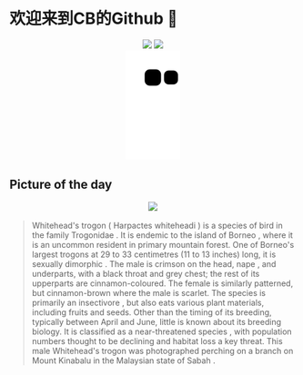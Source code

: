 
# 欢迎来到CB的Github 👋

<div align="center">
  <img height="137px" src="https://github-readme-stats.vercel.app/api?username=SuperCB&show_icons=true&theme=radical" />
  <img height="137px" src="https://github-readme-stats.vercel.app/api/top-langs/?username=SuperCB&hide_title=true&hide_border=true&layout=compact&langs_count=6&text_color=000&icon_color=fff" />
</div>


<div align="center">
    <img src="./contribution-snake/github-contribution-grid-snake.svg" />
</div>



## Picture of the day
<div align="center">
  <img width=400px src="https://upload.wikimedia.org/wikipedia/commons/thumb/b/bb/Whitehead%27s_Trogon_0A2A5728.jpg/750px-Whitehead%27s_Trogon_0A2A5728.jpg" />
</div>

>Whitehead's trogon  ( Harpactes whiteheadi ) is a species of bird in the family  Trogonidae . It is endemic to the island of  Borneo , where it is an uncommon  resident  in  primary  mountain forest. One of Borneo's largest trogons at 29 to 33 centimetres (11 to 13 inches) long, it is  sexually dimorphic . The male is crimson on the head,  nape , and underparts, with a black throat and grey chest; the rest of its  upperparts  are cinnamon-coloured. The female is similarly patterned, but cinnamon-brown where the male is scarlet. The species is primarily an  insectivore , but also eats various plant materials, including fruits and seeds. Other than the timing of its breeding, typically between April and June, little is known about its breeding biology. It is classified as a  near-threatened species , with population numbers thought to be declining and  habitat loss  a key threat. This male Whitehead's trogon was photographed perching on a branch on  Mount Kinabalu  in the Malaysian state of  Sabah .


